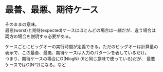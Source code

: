 # 最善、最悪、期待ケース

そのままの意味。  
最悪(worst)と期待(expected)ケースはほとんどの場合は一緒だが、違う場合は両方の場合を説明する必要がある。  

ケースごとにビッグオーの実行時間が定義できる。ただのビッグオーは計算量の表示で、この最善、最悪、期待ケースは入力のパターンを表しているだけ。  
つまり、期待ケースの場合にO(NlogN) (θと同じ意味で使っている)だが、
最悪ケースではO(N^2)になる。など
